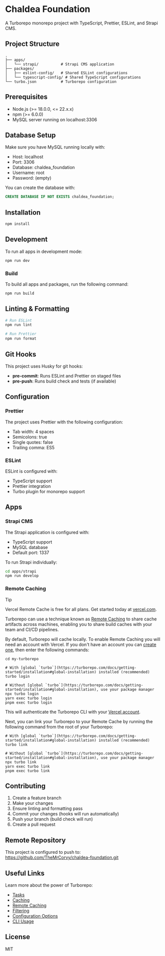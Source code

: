 # Chaldea Foundation

A Turborepo monorepo project with TypeScript, Prettier, ESLint, and Strapi CMS.

## Project Structure

```
.
├── apps/
│   └── strapi/          # Strapi CMS application
├── packages/
│   ├── eslint-config/   # Shared ESLint configurations
│   └── typescript-config/ # Shared TypeScript configurations
└── turbo.json           # Turborepo configuration
```

## Prerequisites

- Node.js (>= 18.0.0, <= 22.x.x)
- npm (>= 6.0.0)
- MySQL server running on localhost:3306

## Database Setup

Make sure you have MySQL running locally with:

- Host: localhost
- Port: 3306
- Database: chaldea_foundation
- Username: root
- Password: (empty)

You can create the database with:

```sql
CREATE DATABASE IF NOT EXISTS chaldea_foundation;
```

## Installation

```bash
npm install
```

## Development

To run all apps in development mode:

```bash
npm run dev
```

### Build

To build all apps and packages, run the following command:

```bash
npm run build
```

## Linting & Formatting

```bash
# Run ESLint
npm run lint

# Run Prettier
npm run format
```

## Git Hooks

This project uses Husky for git hooks:

- **pre-commit**: Runs ESLint and Prettier on staged files
- **pre-push**: Runs build check and tests (if available)

## Configuration

### Prettier

The project uses Prettier with the following configuration:

- Tab width: 4 spaces
- Semicolons: true
- Single quotes: false
- Trailing comma: ES5

### ESLint

ESLint is configured with:

- TypeScript support
- Prettier integration
- Turbo plugin for monorepo support

## Apps

### Strapi CMS

The Strapi application is configured with:

- TypeScript support
- MySQL database
- Default port: 1337

To run Strapi individually:

```bash
cd apps/strapi
npm run develop
```

### Remote Caching

> [!TIP]
> Vercel Remote Cache is free for all plans. Get started today at [vercel.com](https://vercel.com/signup?/signup?utm_source=remote-cache-sdk&utm_campaign=free_remote_cache).

Turborepo can use a technique known as [Remote Caching](https://turborepo.com/docs/core-concepts/remote-caching) to share cache artifacts across machines, enabling you to share build caches with your team and CI/CD pipelines.

By default, Turborepo will cache locally. To enable Remote Caching you will need an account with Vercel. If you don't have an account you can [create one](https://vercel.com/signup?utm_source=turborepo-examples), then enter the following commands:

```
cd my-turborepo

# With [global `turbo`](https://turborepo.com/docs/getting-started/installation#global-installation) installed (recommended)
turbo login

# Without [global `turbo`](https://turborepo.com/docs/getting-started/installation#global-installation), use your package manager
npx turbo login
yarn exec turbo login
pnpm exec turbo login
```

This will authenticate the Turborepo CLI with your [Vercel account](https://vercel.com/docs/concepts/personal-accounts/overview).

Next, you can link your Turborepo to your Remote Cache by running the following command from the root of your Turborepo:

```
# With [global `turbo`](https://turborepo.com/docs/getting-started/installation#global-installation) installed (recommended)
turbo link

# Without [global `turbo`](https://turborepo.com/docs/getting-started/installation#global-installation), use your package manager
npx turbo link
yarn exec turbo link
pnpm exec turbo link
```

## Contributing

1. Create a feature branch
2. Make your changes
3. Ensure linting and formatting pass
4. Commit your changes (hooks will run automatically)
5. Push your branch (build check will run)
6. Create a pull request

## Remote Repository

This project is configured to push to:
https://github.com/TheMrCorvy/chaldea-foundation.git

## Useful Links

Learn more about the power of Turborepo:

- [Tasks](https://turborepo.com/docs/crafting-your-repository/running-tasks)
- [Caching](https://turborepo.com/docs/crafting-your-repository/caching)
- [Remote Caching](https://turborepo.com/docs/core-concepts/remote-caching)
- [Filtering](https://turborepo.com/docs/crafting-your-repository/running-tasks#using-filters)
- [Configuration Options](https://turborepo.com/docs/reference/configuration)
- [CLI Usage](https://turborepo.com/docs/reference/command-line-reference)

## License

MIT
